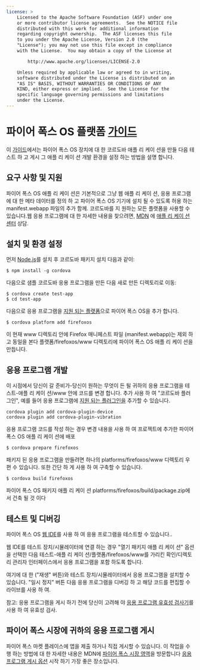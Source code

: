 ```yaml
---
license: >
    Licensed to the Apache Software Foundation (ASF) under one
    or more contributor license agreements.  See the NOTICE file
    distributed with this work for additional information
    regarding copyright ownership.  The ASF licenses this file
    to you under the Apache License, Version 2.0 (the
    "License"); you may not use this file except in compliance
    with the License.  You may obtain a copy of the License at

        http://www.apache.org/licenses/LICENSE-2.0

    Unless required by applicable law or agreed to in writing,
    software distributed under the License is distributed on an
    "AS IS" BASIS, WITHOUT WARRANTIES OR CONDITIONS OF ANY
    KIND, either express or implied.  See the License for the
    specific language governing permissions and limitations
    under the License.
---
```


# 파이어 폭스 OS 플랫폼 <a href="../../../index.html">가이드</a>

이 <a href="../../../index.html">가이드</a>에서는 파이어 폭스 OS 장치에 대 한 코르도바 애플 리 케이 션을 만들 다음 테스트 하 고 게시 그 애플 리 케이 션 개발 환경을 설정 하는 방법을 설명 합니다.

## 요구 사항 및 지원

파이어 폭스 OS 애플 리 케이 션은 기본적으로 그냥 웹 애플 리 케이 션, 응용 프로그램에 대 한 메타 데이터를 정의 하 고 파이어 폭스 OS 기기에 설치 될 수 있도록 허용 하는 manifest.webapp 파일의 추가 함께. 코르도바를 지 원하는 모든 플랫폼을 사용할 수 있습니다.웹 응용 프로그램에 대 한 자세한 내용을 찾으려면, [MDN][1] 에 [애플 리 케이 션 센터][2] 상담.

 [1]: https://developer.mozilla.org/en-US/
 [2]: https://developer.mozilla.org/en-US/Apps

## 설치 및 환경 설정

먼저 [Node.js][3]를 설치 후 코르도바 패키지 설치 다음과 같이:

 [3]: http://nodejs.org/

    $ npm install -g cordova
    

다음으로 샘플 코르도바 응용 프로그램을 만든 다음 새로 만든 디렉토리로 이동:

    $ cordova create test-app
    $ cd test-app
    

다음으로 응용 프로그램을 <a href="../../../config_ref/images.html">지원 되는 플랫폼</a>으로 파이어 폭스 OS을 추가 합니다.

    $ cordova platform add firefoxos
    

이 현재 www 디렉토리 안에 Firefox 매니페스트 파일 (manifest.webapp)는 제외 하 고 동일을 본다 플랫폼/firefoxos/www 디렉토리에 파이어 폭스 OS 애플 리 케이 션을 만듭니다.

## 응용 프로그램 개발

이 시점에서 당신이 갈 준비가-당신이 원하는 무엇이 든 될 귀하의 응용 프로그램을 테스트-애플 리 케이 션/www 안에 코드를 변경 합니다. 추가 사용 하 여 "코르도바 플러그인", 예를 들어 응용 프로그램에 [지원 되는 플러그인을]() 추가할 수 있습니다.

    cordova plugin add cordova-plugin-device
    cordova plugin add cordova-plugin-vibration
    

응용 프로그램 코드를 작성 하는 경우 변경 내용을 사용 하 여 프로젝트에 추가한 파이어 폭스 OS 애플 리 케이 션에 배포

    $ cordova prepare firefoxos
    

패키지 된 응용 프로그램을 만들려면 하나의 platforms/firefoxos/www 디렉토리 우편 수 있습니다. 또한 간단 하 게 사용 하 여 구축할 수 있습니다.

    $ cordova build firefoxos
    

파이어 폭스 OS 패키지 애플 리 케이 션 platforms/firefoxos/build/package.zip에서 건축 될 것 이다

## 테스트 및 디버깅

파이어 폭스 OS [웹 IDE][4]를 사용 하 여 응용 프로그램을 테스트할 수 있습니다..

 [4]: https://developer.mozilla.org/en-US/docs/Tools/WebIDE

웹 IDE를 테스트 장치/시뮬레이터에 연결 하는 경우 "열기 패키지 애플 리 케이 션" 옵션을 선택한 다음 테스트-애플 리 케이 션/플랫폼/firefoxos/www를 가리킨 확인/디렉토리 관리자 인터페이스에서 응용 프로그램을 포함 하도록 합니다.

여기에 대 한 ("재생" 버튼)와 테스트 장치/시뮬레이터에서 응용 프로그램을 설치할 수 있습니다. "일시 정지" 버튼 다음 응용 프로그램을 디버깅 하 고 해당 코드를 편집할 수 라이브를 사용 하 여.

참고: 응용 프로그램을 게시 하기 전에 당신이 고려해 야 [응용 프로그램 유효성 검사기][5]를 사용 하 여 유효성 검사.

 [5]: https://marketplace.firefox.com/developers/validator

## 파이어 폭스 시장에 귀하의 응용 프로그램 게시

파이어 폭스 마켓 플레이스에 앱을 제출 하거나 직접 게시할 수 있습니다. 이 작업을 수행 하는 방법에 대 한 자세한 내용은 MDN에 [파이어 폭스 시장 영역][6]을 방문합니다 [응용 프로그램 게시 옵션][7] 시작 하기 가장 좋은 장소입니다.

 [6]: https://developer.mozilla.org/en-US/Marketplace
 [7]: https://developer.mozilla.org/en-US/Marketplace/Publishing/Publish_options